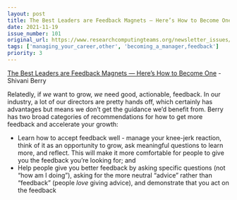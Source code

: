 ```yaml
---
layout: post
title: The Best Leaders are Feedback Magnets — Here’s How to Become One - Shivani Berry
date: 2021-11-19
issue_number: 101
original_url: https://www.researchcomputingteams.org/newsletter_issues/0101
tags: ['managing_your_career,other', 'becoming_a_manager,feedback']
priority: 3
---
```


<!-- markdownlint-disable MD033 -->
<!-- markdownlint-disable MD041 -->
<!-- markdownlint-disable MD049 -->

[The Best Leaders are Feedback Magnets — Here’s How to Become One](https://review.firstround.com/the-best-leaders-are-feedback-magnets-heres-how-to-become-one) - Shivani Berry

Relatedly, if *we* want to grow, *we* need good, actionable, feedback.  In our industry, a lot of our directors are pretty hands off, which certainly has advantages but  means we don’t get the guidance we’d benefit from.  Berry has two broad categories of recommendations for how to get more feedback and accelerate your growth:

- Learn how to accept feedback well - manage your knee-jerk reaction, think of it as an opportunity to grow, ask meaningful questions to learn more, and reflect.  This will make it more comfortable for people to give you the feedback you’re looking for; and
- Help people give you better feedback by asking specific questions (not “how am I doing”), asking for the more neutral “advice” rather than “feedback” (people *love* giving advice), and demonstrate that you act on the feedback
